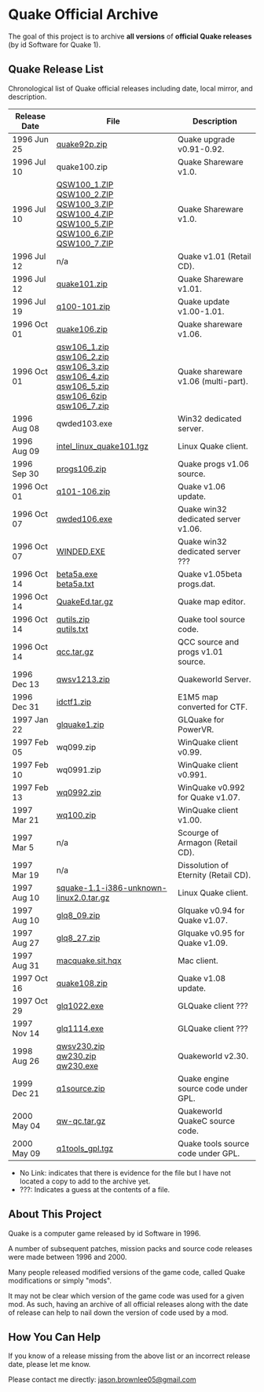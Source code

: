 # Quake Official Archive

The goal of this project is to archive **all versions** of **official Quake releases** (by id Software for Quake 1).

## Quake Release List

Chronological list of Quake official releases including date, local mirror, and description.

Release Date | File | Description
--- | --- | ---
1996 Jun 25 | [quake92p.zip](bin/quake92p.zip) | Quake upgrade v0.91-0.92.
1996 Jul 10 | quake100.zip | Quake Shareware v1.0.
1996 Jul 10 | [QSW100_1.ZIP](bin/QSW100_1.ZIP)<br>[QSW100_2.ZIP](bin/QSW100_2.ZIP)<br>[QSW100_3.ZIP](bin/QSW100_3.ZIP)<br>[QSW100_4.ZIP](bin/QSW100_4.ZIP)<br>[QSW100_5.ZIP](bin/QSW100_5.ZIP)<br>[QSW100_6.ZIP](bin/QSW100_6.ZIP)<br>[QSW100_7.ZIP](bin/QSW100_7.ZIP)<br> | Quake Shareware v1.0.
1996 Jul 12 | n/a | Quake v1.01 (Retail CD).
1996 Jul 12 | [quake101.zip](bin/quake101.zip) | Quake Shareware v1.01.
1996 Jul 19 | [q100-101.zip](bin/q100-101.zip) | Quake update v1.00-1.01.
1996 Oct 01 | [quake106.zip](bin/quake106.zip) | Quake shareware v1.06.
1996 Oct 01 | [qsw106_1.zip](bin/qsw106_1.zip)<br>[qsw106_2.zip](bin/qsw106_2.zip)<br>[qsw106_3.zip](bin/qsw106_3.zip)<br>[qsw106_4.zip](bin/qsw106_4.zip)<br>[qsw106_5.zip](bin/qsw106_5.zip)<br>[qsw106_6zip](bin/qsw106_6.zip)<br>[qsw106_7.zip](bin/qsw106_7.zip)<br> | Quake shareware v1.06 (multi-part).
1996 Aug 08 | qwded103.exe | Win32 dedicated server.
1996 Aug 09 | [intel_linux_quake101.tgz](bin/intel_linux_quake101.tgz) | Linux Quake client.
1996 Sep 30 | [progs106.zip](bin/progs106.zip) | Quake progs v1.06 source.
1996 Oct 01 | [q101-106.zip](bin/q101-106.zip) | Quake v1.06 update.
1996 Oct 07 | [qwded106.exe](bin/qwded106.exe) | Quake win32 dedicated server v1.06.
1996 Oct 07 | [WINDED.EXE](bin/WINDED.EXE) | Quake win32 dedicated server ???
1996 Oct 14 | [beta5a.exe](bin/beta5a.exe)<br>[beta5a.txt](bin/beta5a.txt) | Quake v1.05beta progs.dat.
1996 Oct 14 | [QuakeEd.tar.gz](bin/QuakeEd.tar.gz) | Quake map editor.
1996 Oct 14 | [qutils.zip](qutils.zip)<br>[qutils.txt](qutils.txt) | Quake tool source code.
1996 Oct 14 | [qcc.tar.gz](bin/qcc.tar.gz) | QCC source and progs v1.01 source.
1996 Dec 13 | [qwsv1213.zip](bin/qwsv1213.zip) | Quakeworld Server.
1996 Dec 31 | [idctf1.zip](bin/idctf1.zip) | E1M5 map converted for CTF.
1997 Jan 22 | [glquake1.zip](bin/glquake1.zip) | GLQuake for PowerVR.
1997 Feb 05 | wq099.zip | WinQuake client v0.99.
1997 Feb 10 | wq0991.zip | WinQuake client v0.991.
1997 Feb 13 | [wq0992.zip](bin/wq0992.zip) | WinQuake v0.992 for Quake v1.07.
1997 Mar 21 | [wq100.zip](bin/wq100.zip) | WinQuake client v1.00.
1997 Mar 5 | n/a | Scourge of Armagon (Retail CD).
1997 Mar 19 | n/a | Dissolution of Eternity (Retail CD).
1997 Aug 10 | [squake-1.1-i386-unknown-linux2.0.tar.gz](bin/squake-1.1-i386-unknown-linux2.0.tar.gz) | Linux Quake client.
1997 Aug 10 | [glq8_09.zip](bin/glq8_09.zip) | Glquake v0.94 for Quake v1.07.
1997 Aug 27 | [glq8_27.zip](bin/glq8_27.zip) | Glquake v0.95 for Quake v1.09.
1997 Aug 31 | [macquake.sit.hqx](bin/macquake.sit.hqx) | Mac client.
1997 Oct 16  | [quake108.zip](bin/quake108.zip) | Quake v1.08 update.
1997 Oct 29 | [glq1022.exe](bin/glq1022.exe) | GLQuake client ???
1997 Nov 14 | [glq1114.exe](bin/glq1114.exe) | GLQuake client ???
1998 Aug 26 | [qwsv230.zip](bin/qwsv230.zip)<br>[qw230.zip](bin/qw230.zip)<br>[qw230.exe](bin/qw230.exe) | Quakeworld v2.30.
1999 Dec 21 | [q1source.zip](bin/q1source.zip) | Quake engine source code under GPL.
2000 May 04 | [qw-qc.tar.gz](bin/qw-qc.tar.gz) | Quakeworld QuakeC source code.
2000 May 09 | [q1tools_gpl.tgz](bin/q1tools_gpl.tgz) | Quake tools source code under GPL.



* No Link: indicates that there is evidence for the file but I have not located a copy to add to the archive yet.
* ???: Indicates a guess at the contents of a file.

## About This Project

Quake is a computer game released by id Software in 1996.

A number of subsequent patches, mission packs and source code releases were made between 1996 and 2000.

Many people released modified versions of the game code, called Quake modifications or simply "mods".

It may not be clear which version of the game code was used for a given mod. As such, having an archive of all official releases along with the date of release can help to nail down the version of code used by a mod.

## How You Can Help

If you know of a release missing from the above list or an incorrect release date, please let me know.

Please contact me directly: jason.brownlee05@gmail.com

